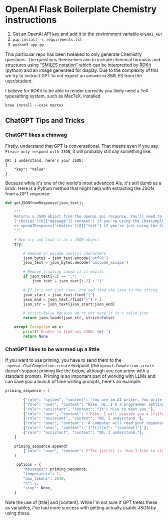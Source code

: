 # OpenAI Flask Boilerplate Chemistry instructions

1. Get an OpenAI API key and add it to the environment variable `OPENAI_KEY`
2. `pip install -r requirements.txt`
3. `python3 app.py`

This particular repo has been tweaked to only generate Chemistry questions. The questions themselves aim to include chemical formulas and structures using ["SMILES notation"](https://en.wikipedia.org/wiki/Simplified_molecular-input_line-entry_system) which can be interpretted by [RDKit](https://www.rdkit.org/) (python) and an image generated for display. Due to the complexity of this we try to instruct GPT to not expect an answer in SMILES from the user/student.

I believe for RDKit to be able to render correctly you likely need a TeX typesetting system, such as MacTeX, installed 

```
brew install --cask mactex
```

## ChatGPT Tips and Tricks
### ChatGPT likes a chinwag
Firstly, understand that GPT is conversational. That means even if you say `Please only respond with JSON`, it will probably still say something like:

```
OK! I understand, here's your JSON:
{
	"key": "Value"
}
```

Because while it's one of the world's most advanced AIs, it's still dumb as a brick. Here is a Python method that might help with extracting the JSON from a GPT response:

```python
def getJSONfromResponse(json_text):

    """
    Returns a JSON object from the openai api response. You'll need to get the openAIResponse
    ['choices'][0]["message"]['content'] if you're using the ChatCompletion endpoint 
    or openAIResponse['choices'][0]["text"] if you're just using the Completion endpoint.
    """

    # Now try and load it as a JSON object
    try:

        # Remove or escape control characters
        json_bytes = json_text.encode('utf-8')
        json_text = json_bytes.decode('unicode_escape')

		# Remove trailing comma if it exists
        if json_text[-2] == ",":
            json_text = json_text[:-2] + "}"

        # If it's not just json, try and find the json in the string
        json_start = json_text.find("{")
        json_end = json_text.rfind("}") + 1
        json_str = json_text[json_start:json_end]

        # strict=false because we're not sure if it's valid json
        return json.loads(json_str, strict=False)

    except Exception as e:
        print(f"Unable to find any JSON: {e}.")
        return None
```
### ChatGPT likes to be warmed up a little
If you want to use priming, you have to send them to the ` openai.ChatCompletion.create`  endpoint (the `openai.Completion.create` doesn't support priming like the below, although you can prime with a standard prompt). Priming is an important part of working with LLMs and can save you a bunch of time writing prompts, here's an example:

```python
priming_sequence = [

        {"role": "system", "content": "You are an AI writer. You write business documents that are relevant to a certain standard I will provide later."},
        {"role": "user", "content": "Mike: Hi, I'm a programmer setting up your environment."},
        {"role": "assistant", "content": "It's nice to meet you."},
        {"role": "user", "content": f"Mike: I will provide you a [title] of a blogpost. I want you to provide at least 500 words of [content] for that blogpost. To help you, you will receive the title of the blog and the top of the blog"},
        {"role": "assistant", "content": "OK, I understand."},
        {"role": "user", "content": 'A computer will read your response, so I need you to respond to me with ONLY a JSON object and NOTHING ELSE. The next thing I send is an example of what I want you to return. '},
        {"role": "user", "content": '{"[title]": "[content]"}'},
        {"role": "assistant", "content": "OK, I understand."},
    ]

    priming_sequence.append(
        {"role": "user", "content": f"The [title] is 'How I like to clean my shoes'. The title of the blog is 'Mikes Housework Blog', the topic of the blog is 'Housework, Cleaning and Home Maintenance'"},
    )

     options = {
        "messages": priming_sequence,
        "temperature": 1,
        "max_tokens": 2048,
        "n": 1,
        "stop": None,
    }
```

Note the use of [title] and [content]. While I'm not sure if GPT treats these as variables, I've had more success with getting actually usable JSON by using these.